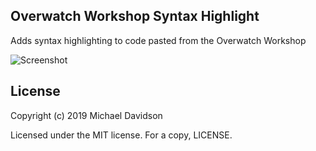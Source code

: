 ## Overwatch Workshop Syntax Highlight
Adds syntax highlighting to code pasted from the Overwatch Workshop

![Screenshot](https://i.imgur.com/CUs07tI.png)

## License
Copyright (c) 2019 Michael Davidson

Licensed under the MIT license. For a copy, LICENSE.